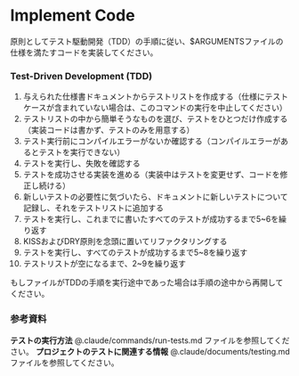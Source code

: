 # Implement Code

原則としてテスト駆動開発（TDD）の手順に従い、$ARGUMENTSファイルの仕様を満たすコードを実装してください。

### Test-Driven Development (TDD)

1. 与えられた仕様書ドキュメントからテストリストを作成する（仕様にテストケースが含まれていない場合は、このコマンドの実行を中止してください）
2. テストリストの中から簡単そうなものを選び、テストをひとつだけ作成する（実装コードは書かず、テストのみを用意する）
3. テスト実行前にコンパイルエラーがないか確認する（コンパイルエラーがあるとテストを実行できない）
4. テストを実行し、失敗を確認する
5. テストを成功させる実装を進める（実装中はテストを変更せず、コードを修正し続ける）
6. 新しいテストの必要性に気づいたら、ドキュメントに新しいテストについて記録し、それをテストリストに追加する
7. テストを実行し、これまでに書いたすべてのテストが成功するまで5~6を繰り返す
8. KISSおよびDRY原則を念頭に置いてリファクタリングする
9. テストを実行し、すべてのテストが成功するまで5~8を繰り返す
10. テストリストが空になるまで、2~9を繰り返す

もしファイルがTDDの手順を実行途中であった場合は手順の途中から再開してください。

### 参考資料
**テストの実行方法** @.claude/commands/run-tests.md ファイルを参照してください。
**プロジェクトのテストに関連する情報** @.claude/documents/testing.md ファイルを参照してください。